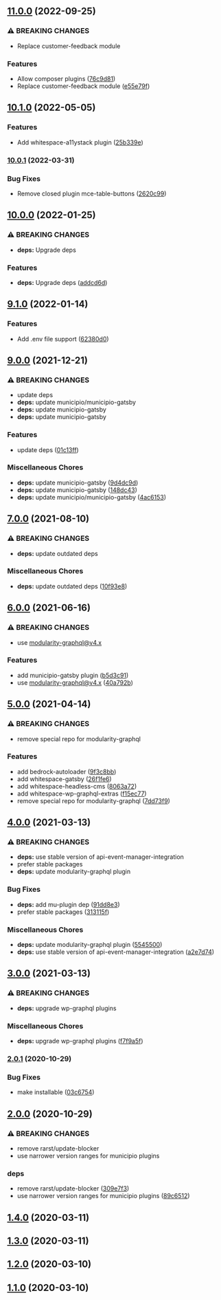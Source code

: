 ## [11.0.0](https://github.com/municipio-se/municipio-bundle-headless/compare/10.1.0...11.0.0) (2022-09-25)


### ⚠ BREAKING CHANGES

* Replace customer-feedback module

### Features

* Allow composer plugins ([76c9d81](https://github.com/municipio-se/municipio-bundle-headless/commit/76c9d815f146f580b52ca5fbf27f3256d8fc3141))
* Replace customer-feedback module ([e55e79f](https://github.com/municipio-se/municipio-bundle-headless/commit/e55e79f177ddb39604c5807e0b2c5f9093b130a6))

## [10.1.0](https://github.com/municipio-se/municipio-bundle-headless/compare/10.0.1...10.1.0) (2022-05-05)


### Features

* Add whitespace-a11ystack plugin ([25b339e](https://github.com/municipio-se/municipio-bundle-headless/commit/25b339eae2d58a93eb230d29a608e339c9a6f12f))

### [10.0.1](https://github.com/municipio-se/municipio-bundle-headless/compare/10.0.0...10.0.1) (2022-03-31)


### Bug Fixes

* Remove closed plugin mce-table-buttons ([2620c99](https://github.com/municipio-se/municipio-bundle-headless/commit/2620c99ba25ed56b635058ff75a41d2d34b31148))

## [10.0.0](https://github.com/municipio-se/municipio-bundle-headless/compare/9.1.0...10.0.0) (2022-01-25)


### ⚠ BREAKING CHANGES

* **deps:** Upgrade deps

### Features

* **deps:** Upgrade deps ([addcd6d](https://github.com/municipio-se/municipio-bundle-headless/commit/addcd6db0d2e3a780710c3010cf3efa4c279f8a6))

## [9.1.0](https://github.com/municipio-se/municipio-bundle-headless/compare/9.0.0...9.1.0) (2022-01-14)


### Features

* Add .env file support ([62380d0](https://github.com/municipio-se/municipio-bundle-headless/commit/62380d0aaf290759034ea39a904f7ca180fd524b))

## [9.0.0](https://github.com/municipio-se/municipio-bundle-headless/compare/7.0.0...9.0.0) (2021-12-21)


### ⚠ BREAKING CHANGES

* update deps
* **deps:** update municipio/municipio-gatsby
* **deps:** update municipio-gatsby
* **deps:** update municipio-gatsby

### Features

* update deps ([01c13ff](https://github.com/municipio-se/municipio-bundle-headless/commit/01c13ff5018a80f2f85e0c8fd067d93e352a4fd9))


### Miscellaneous Chores

* **deps:** update municipio-gatsby ([9d4dc9d](https://github.com/municipio-se/municipio-bundle-headless/commit/9d4dc9ddaf5d774e708490b4028df549c2cd4496))
* **deps:** update municipio-gatsby ([148dc43](https://github.com/municipio-se/municipio-bundle-headless/commit/148dc43b98d82f52625ca57f58f04706a33d7b69))
* **deps:** update municipio/municipio-gatsby ([4ac6153](https://github.com/municipio-se/municipio-bundle-headless/commit/4ac61535d5a0b3002aa9336f4fbd2a69c343afa2))

## [7.0.0](https://github.com/municipio-se/municipio-bundle-headless/compare/6.0.0...7.0.0) (2021-08-10)


### ⚠ BREAKING CHANGES

* **deps:** update outdated deps

### Miscellaneous Chores

* **deps:** update outdated deps ([10f93e8](https://github.com/municipio-se/municipio-bundle-headless/commit/10f93e80466a7207003a81f9633d5a44ec9d6887))

## [6.0.0](https://github.com/municipio-se/municipio-bundle-headless/compare/5.0.0...6.0.0) (2021-06-16)


### ⚠ BREAKING CHANGES

* use modularity-graphql@v4.x

### Features

* add municipio-gatsby plugin ([b5d3c91](https://github.com/municipio-se/municipio-bundle-headless/commit/b5d3c918006df9e7014bc589bd7779d9e853f070))
* use modularity-graphql@v4.x ([40a792b](https://github.com/municipio-se/municipio-bundle-headless/commit/40a792b26268b3a29aa4b6b1d057d2b731ffd650))

## [5.0.0](https://github.com/municipio-se/municipio-bundle-headless/compare/4.0.0...5.0.0) (2021-04-14)


### ⚠ BREAKING CHANGES

* remove special repo for modularity-graphql

### Features

* add bedrock-autoloader ([9f3c8bb](https://github.com/municipio-se/municipio-bundle-headless/commit/9f3c8bb750fb7837227e1dab293bc748793fff20))
* add whitespace-gatsby ([26f1fe6](https://github.com/municipio-se/municipio-bundle-headless/commit/26f1fe60c8a5b28067c330a3f8669e7e28847c0e))
* add whitespace-headless-cms ([8063a72](https://github.com/municipio-se/municipio-bundle-headless/commit/8063a72e6b696acc07a1d0139c7a61b5037fc941))
* add whitespace-wp-graphql-extras ([f15ec77](https://github.com/municipio-se/municipio-bundle-headless/commit/f15ec77cd00d6f0e2e0ebed37819f54ab46aa041))
* remove special repo for modularity-graphql ([7dd73f9](https://github.com/municipio-se/municipio-bundle-headless/commit/7dd73f9a4620388a0521266368de1b865ddcc475))

## [4.0.0](https://github.com/municipio-se/municipio-bundle-headless/compare/3.0.0...4.0.0) (2021-03-13)


### ⚠ BREAKING CHANGES

* **deps:** use stable version of api-event-manager-integration
* prefer stable packages
* **deps:** update modularity-graphql plugin

### Bug Fixes

* **deps:** add mu-plugin dep ([91dd8e3](https://github.com/municipio-se/municipio-bundle-headless/commit/91dd8e302e5040590c4f2cdfcfbcedc2017f7a01))
* prefer stable packages ([313115f](https://github.com/municipio-se/municipio-bundle-headless/commit/313115f11481a3ea0bf392facf13f088b5bebf14))


### Miscellaneous Chores

* **deps:** update modularity-graphql plugin ([5545500](https://github.com/municipio-se/municipio-bundle-headless/commit/55455006717dcbec6acd61ec5a3b30afca87944e))
* **deps:** use stable version of api-event-manager-integration ([a2e7d74](https://github.com/municipio-se/municipio-bundle-headless/commit/a2e7d743a19c5b89f66d3fb07ecca77a46be1cb2))

## [3.0.0](https://github.com/municipio-se/municipio-bundle-headless/compare/2.0.1...3.0.0) (2021-03-13)


### ⚠ BREAKING CHANGES

* **deps:** upgrade wp-graphql plugins

### Miscellaneous Chores

* **deps:** upgrade wp-graphql plugins ([f7f9a5f](https://github.com/municipio-se/municipio-bundle-headless/commit/f7f9a5f9cf1edf83f7778ac055aff9c850970167))

### [2.0.1](https://github.com/municipio-se/municipio-bundle-headless/compare/2.0.0...2.0.1) (2020-10-29)


### Bug Fixes

* make installable ([03c6754](https://github.com/municipio-se/municipio-bundle-headless/commit/03c675403f5fd51f2747d0d057b4a498d9f13e60))

## [2.0.0](https://github.com/municipio-se/municipio-bundle-headless/compare/1.4.0...2.0.0) (2020-10-29)


### ⚠ BREAKING CHANGES

* remove rarst/update-blocker
* use narrower version ranges for municipio plugins

### deps

* remove rarst/update-blocker ([309e7f3](https://github.com/municipio-se/municipio-bundle-headless/commit/309e7f310169d7a66b193722d2cf11efb2317eb2))
* use narrower version ranges for municipio plugins ([89c6512](https://github.com/municipio-se/municipio-bundle-headless/commit/89c651258921971c908cefea3a86ff720ec1e39f))

## [1.4.0](https://github.com/municipio-se/municipio-bundle-headless/compare/1.3.0...1.4.0) (2020-03-11)

## [1.3.0](https://github.com/municipio-se/municipio-bundle-headless/compare/1.2.0...1.3.0) (2020-03-11)

## [1.2.0](https://github.com/municipio-se/municipio-bundle-headless/compare/1.1.0...1.2.0) (2020-03-10)

## [1.1.0](https://github.com/municipio-se/municipio-bundle-headless/compare/1.0.0...1.1.0) (2020-03-10)

